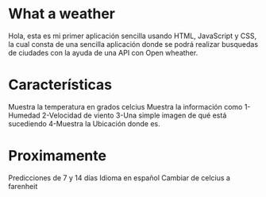 # What a weather
Hola, esta es mi primer aplicación sencilla usando HTML, JavaScript y CSS, 
la cual consta de una sencilla aplicación donde se podrá realizar 
busquedas de ciudades con la ayuda de una API con Open wheather.

# Características
Muestra la temperatura en grados celcius
Muestra la información como
 1-Humedad
 2-Velocidad de viento
 3-Una simple imagen de qué está sucediendo
 4-Muestra la Ubicación donde es.

# Proximamente
Predicciones de 7 y 14 días
Idioma en español
Cambiar de celcius a farenheit
